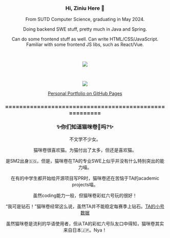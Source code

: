 <h3 align="center">Hi, Ziniu Here 👋</h3>
<p align="center">
From SUTD Computer Science, graduating in May 2024. 
</p>
<p align="center">
Doing backend SWE stuff, pretty much in Java and Spring.
</p>
<p align="center">
Can do some frontend stuff as well. Can write HTML/CSS/JavaScript. Familiar with some frontend JS libs, such as React/Vue.
</p>
<br/>

<p align="center">
<a href="https://github.com/ziniuguo/github-readme-stats">
  <img align="center" src="https://github-readme-stats.vercel.app/api/top-langs/?username=ziniuguo&hide=html,Jupyter%20Notebook&bg_color=60,5BCEFA,FFFFFF,F5A9B8&langs_count=5" />
</a>
</p>
<br/>
<p align="center">
<a href="https://github.com/ziniuguo/github-readme-stats">
  <img align="center" src="https://github-readme-stats.vercel.app/api?username=ziniuguo&count_private=true&include_all_commits=true&hide=contribs&bg_color=60,5BCEFA,FFFFFF,F5A9B8" />
</a>
</p>

<p align="center">
<a href="https://ziniuguo.github.io">Personal Portfolio on GitHub Pages</a>
</p>

<h3 align="center">======================================================<br/><br/>✨你们知道猫咪卷🍥吗?✨ </h3>
<p align="center">
不文学不少女。
</p>
<p align="center">
猫咪卷很喜欢猫。为猫付出了太多，但还是喜欢猫。
</p>
<p align="center">
是SM2出身🇸🇬，但是，猫咪卷在TA的专业SWE上似乎并没有什么特别突出的能力喵。
</p>
<p align="center">
在有的中学生都开始给开源项目写PR时，猫咪卷还在苦恼于TA的academic projects喵。
</p>
<p align="center">
虽然coding能力一般，但猫咪卷彩虹六号玩的很好！
</p>
<p align="center">
“我可是钻石！”猫咪卷经常这么说，虽然TA并不能稳定每赛季上钻石。<a href=https://r6.tracker.network/profile/pc/Abt>TA的小号数据</a>
</p>
<p align="center">
虽然猫咪卷是流利的华语使用者，但从TA的彩虹六号队友口中得知，猫咪卷其实来自日本🇯🇵。Nya！
</p>


